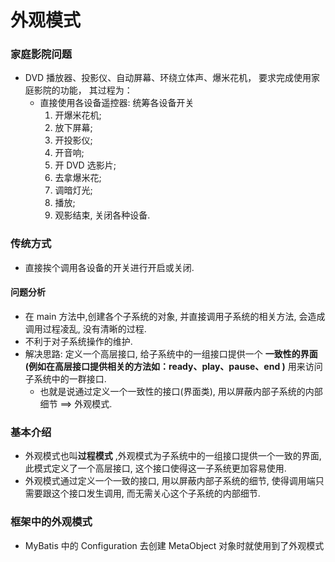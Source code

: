 # 外观模式



### 家庭影院问题

* DVD 播放器、投影仪、自动屏幕、环绕立体声、爆米花机， 要求完成使用家庭影院的功能， 其过程为：
  * 直接使用各设备遥控器: 统筹各设备开关
    1. 开爆米花机;
    2. 放下屏幕;
    3. 开投影仪;
    4. 开音响;
    5. 开 DVD 选影片;
    6. 去拿爆米花;
    7. 调暗灯光;
    8. 播放;
    9. 观影结束, 关闭各种设备.



### 传统方式

* 直接挨个调用各设备的开关进行开启或关闭.



#### 问题分析

* 在 main 方法中,创建各个子系统的对象, 并直接调用子系统的相关方法, 会造成调用过程凌乱, 没有清晰的过程.
* 不利于对子系统操作的维护.
* 解决思路: 定义一个高层接口, 给子系统中的一组接口提供一个 **一致性的界面 (例如在高层接口提供相关的方法如：ready、play、pause、end )** 用来访问子系统中的一群接口.
  * 也就是说通过定义一个一致性的接口(界面类), 用以屏蔽内部子系统的内部细节 ==> 外观模式.



### 基本介绍

* 外观模式也叫**过程模式** ,外观模式为子系统中的一组接口提供一个一致的界面, 此模式定义了一个高层接口, 这个接口使得这一子系统更加容易使用.
* 外观模式通过定义一个一致的接口, 用以屏蔽内部子系统的细节, 使得调用端只需要跟这个接口发生调用, 而无需关心这个子系统的内部细节.




### 框架中的外观模式

* MyBatis 中的 Configuration 去创建 MetaObject 对象时就使用到了外观模式






